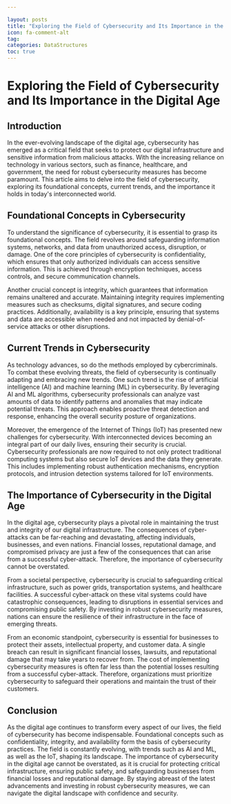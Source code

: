 ```yaml
---

layout: posts
title: "Exploring the Field of Cybersecurity and Its Importance in the Digital Age"
icon: fa-comment-alt
tag:      
categories: DataStructures
toc: true
---
```




# Exploring the Field of Cybersecurity and Its Importance in the Digital Age

## Introduction

In the ever-evolving landscape of the digital age, cybersecurity has emerged as a critical field that seeks to protect our digital infrastructure and sensitive information from malicious attacks. With the increasing reliance on technology in various sectors, such as finance, healthcare, and government, the need for robust cybersecurity measures has become paramount. This article aims to delve into the field of cybersecurity, exploring its foundational concepts, current trends, and the importance it holds in today's interconnected world.

## Foundational Concepts in Cybersecurity

To understand the significance of cybersecurity, it is essential to grasp its foundational concepts. The field revolves around safeguarding information systems, networks, and data from unauthorized access, disruption, or damage. One of the core principles of cybersecurity is confidentiality, which ensures that only authorized individuals can access sensitive information. This is achieved through encryption techniques, access controls, and secure communication channels.

Another crucial concept is integrity, which guarantees that information remains unaltered and accurate. Maintaining integrity requires implementing measures such as checksums, digital signatures, and secure coding practices. Additionally, availability is a key principle, ensuring that systems and data are accessible when needed and not impacted by denial-of-service attacks or other disruptions.

## Current Trends in Cybersecurity

As technology advances, so do the methods employed by cybercriminals. To combat these evolving threats, the field of cybersecurity is continually adapting and embracing new trends. One such trend is the rise of artificial intelligence (AI) and machine learning (ML) in cybersecurity. By leveraging AI and ML algorithms, cybersecurity professionals can analyze vast amounts of data to identify patterns and anomalies that may indicate potential threats. This approach enables proactive threat detection and response, enhancing the overall security posture of organizations.

Moreover, the emergence of the Internet of Things (IoT) has presented new challenges for cybersecurity. With interconnected devices becoming an integral part of our daily lives, ensuring their security is crucial. Cybersecurity professionals are now required to not only protect traditional computing systems but also secure IoT devices and the data they generate. This includes implementing robust authentication mechanisms, encryption protocols, and intrusion detection systems tailored for IoT environments.

## The Importance of Cybersecurity in the Digital Age

In the digital age, cybersecurity plays a pivotal role in maintaining the trust and integrity of our digital infrastructure. The consequences of cyber-attacks can be far-reaching and devastating, affecting individuals, businesses, and even nations. Financial losses, reputational damage, and compromised privacy are just a few of the consequences that can arise from a successful cyber-attack. Therefore, the importance of cybersecurity cannot be overstated.

From a societal perspective, cybersecurity is crucial to safeguarding critical infrastructure, such as power grids, transportation systems, and healthcare facilities. A successful cyber-attack on these vital systems could have catastrophic consequences, leading to disruptions in essential services and compromising public safety. By investing in robust cybersecurity measures, nations can ensure the resilience of their infrastructure in the face of emerging threats.

From an economic standpoint, cybersecurity is essential for businesses to protect their assets, intellectual property, and customer data. A single breach can result in significant financial losses, lawsuits, and reputational damage that may take years to recover from. The cost of implementing cybersecurity measures is often far less than the potential losses resulting from a successful cyber-attack. Therefore, organizations must prioritize cybersecurity to safeguard their operations and maintain the trust of their customers.

## Conclusion

As the digital age continues to transform every aspect of our lives, the field of cybersecurity has become indispensable. Foundational concepts such as confidentiality, integrity, and availability form the basis of cybersecurity practices. The field is constantly evolving, with trends such as AI and ML, as well as the IoT, shaping its landscape. The importance of cybersecurity in the digital age cannot be overstated, as it is crucial for protecting critical infrastructure, ensuring public safety, and safeguarding businesses from financial losses and reputational damage. By staying abreast of the latest advancements and investing in robust cybersecurity measures, we can navigate the digital landscape with confidence and security.